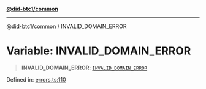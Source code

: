 [**@did-btc1/common**](../README.md)

***

[@did-btc1/common](../globals.md) / INVALID\_DOMAIN\_ERROR

# Variable: INVALID\_DOMAIN\_ERROR

> **INVALID\_DOMAIN\_ERROR**: [`INVALID_DOMAIN_ERROR`](../enumerations/Btc1ErrorCode.md#invalid_domain_error)

Defined in: [errors.ts:110](https://github.com/dcdpr/did-btc1-js/blob/751aedd75738c26882a2149e644ae32b9e424707/packages/common/src/errors.ts#L110)
